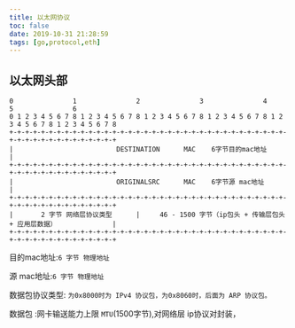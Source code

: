 ```yaml
---
title: 以太网协议
toc: false
date: 2019-10-31 21:28:59
tags: [go,protocol,eth]
---
```


## 以太网头部
```
0               1               2               3               4               5               6
0 1 2 3 4 5 6 7 8 1 2 3 4 5 6 7 8 1 2 3 4 5 6 7 8 1 2 3 4 5 6 7 8 1 2 3 4 5 6 7 8 1 2 3 4 5 6 7 8
+-+-+-+-+-+-+-+-+-+-+-+-+-+-+-+-+-+-+-+-+-+-+-+-+-+-+-+-+-+-+-+-+-+-+-+-+-+-+-+-+-+-+-+-+-+-+-+-+
|                          DESTINATION      MAC    6字节目的mac地址                               |
+-+-+-+-+-+-+-+-+-+-+-+-+-+-+-+-+-+-+-+-+-+-+-+-+-+-+-+-+-+-+-+-+-+-+-+-+-+-+-+-+-+-+-+-+-+-+-+-+
|                          ORIGINALSRC      MAC    6字节源 mac地址                                |
+-+-+-+-+-+-+-+-+-+-+-+-+-+-+-+-+-+-+-+-+-+-+-+-+-+-+-+-+-+-+-+-+-+-+-+-+-+-+-+-+-+-+-+-+-+-+-+-+
|       2 字节 网络层协议类型      |     46 - 1500 字节（ip包头 + 传输层包头 + 应用层数据）              |
+-+-+-+-+-+-+-+-+-+-+-+-+-+-+-+-+-+-+-+-+-+-+-+-+-+-+-+-+-+-+-+-+-+-+-+-+-+-+-+-+-+-+-+-+-+-+-+-+
```
目的mac地址:`6 字节 物理地址`

源 mac地址:`6 字节 物理地址`

数据包协议类型: `为0x8000时为 IPv4 协议包，为0x8060时，后面为 ARP 协议包。`

数据包     :网卡输送能力上限 `MTU`(1500字节),对网络层 ip协议对封装，